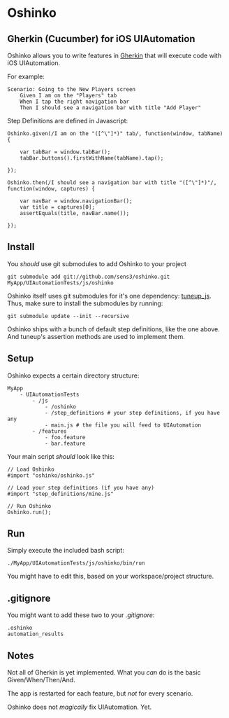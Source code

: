# Oshinko #
## Gherkin (Cucumber) for iOS UIAutomation ##

Oshinko allows you to write features in [Gherkin](https://github.com/cucumber/cucumber/wiki/Gherkin) that will execute code with iOS UIAutomation.

For example:

	Scenario: Going to the New Players screen
		Given I am on the "Players" tab
		When I tap the right navigation bar
		Then I should see a navigation bar with title "Add Player"
		

Step Definitions are defined in Javascript:

	Oshinko.given(/I am on the "([^\"]*)" tab/, function(window, tabName) {

    	var tabBar = window.tabBar();
    	tabBar.buttons().firstWithName(tabName).tap();
        
	});
	
	Oshinko.then(/I should see a navigation bar with title "([^\"]*)"/, function(window, captures) {
    
    	var navBar = window.navigationBar();
    	var title = captures[0];
    	assertEquals(title, navBar.name());
    
	});
	

## Install ##

You *should* use git submodules to add Oshinko to your project

	git submodule add git://github.com/sens3/oshinko.git MyApp/UIAutomationTests/js/oshinko
  
Oshinko itself uses git submodules for it's one dependency: [tuneup_js](https://github.com/alexvollmer/tuneup_js).
Thus, make sure to install the submodules by running:
	
	git submodule update --init --recursive
	 
Oshinko ships with a bunch of default step definitions, like the one above. And tuneup's assertion methods are used to implement them.

## Setup ##

Oshinko expects a certain directory structure:

	MyApp
		- UIAutomationTests
			- /js
				- /oshinko
				- /step_definitions # your step definitions, if you have any
				- main.js # the file you will feed to UIAutomation
			- /features
				- foo.feature
				- bar.feature

Your main script *should* look like this:

	// Load Oshinko
	#import "oshinko/oshinko.js"

	// Load your step definitions (if you have any)
	#import "step_definitions/mine.js"

	// Run Oshinko
	Oshinko.run();

## Run

Simply execute the included bash script:
	
	./MyApp/UIAutomationTests/js/oshinko/bin/run

You might have to edit this, based on your workspace/project structure.

## .gitignore

You might want to add these two to your *.gitignore*:

	.oshinko
	automation_results

## Notes ##
Not all of Gherkin is yet implemented. What you *can* do is the basic Given/When/Then/And.

The app is restarted for each feature, but *not* for every scenario.

Oshinko does not *magically* fix UIAutomation. Yet.




